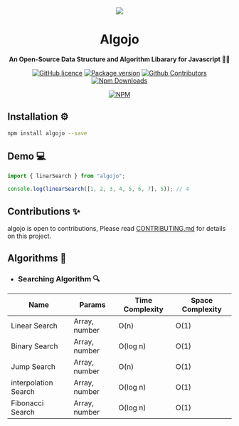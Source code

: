<div align="center">
<img src="https://github.com/Ukhang/algojo/assets/94834060/6ec1c1c3-3964-449e-9e13-7205ac24518c"/>
<h1 align="center">Algojo</h1>
</div>

<p align="center">
  <strong>An Open-Source Data Structure and Algorithm Libarary for Javascript 👩‍💻</strong>
</p>

<div align="center">
  
  [![GitHub licence](https://img.shields.io/github/license/Ukhang/algojo)](https://github.com/Ukhang/algojo/blob/main/LICENSE)
  [![Package version](https://img.shields.io/github/package-json/v/Ukhang/algojo)](https://www.npmjs.com/package/algojo)
  [![Github Contributors](https://img.shields.io/github/contributors/Ukhang/algojo?color=green)](https://github.com/Ukhang/algojo/graphs/contributors)
  [![Npm Downloads](https://img.shields.io/npm/dw/algojo)](https://www.npmjs.com/package/algojo)
  
  [![NPM](https://nodei.co/npm/algojo.png)](https://nodei.co/npm/algojo)
  
</div>

## Installation ⚙️

```bash 
npm install algojo --save
```

## Demo 💻
```js
import { linarSearch } from "algojo";

console.log(linearSearch([1, 2, 3, 4, 5, 6, 7], 5)); // 4
```

## Contributions ✨
algojo is open to contributions, Please read [CONTRIBUTING.md](https://github.com/Ukhang/algojo/blob/main/CONTRIBUTING.md) for details on this project.

## Algorithms 🧠
- ### Searching Algorithm 🔍
| Name | Params | Time Complexity | Space Complexity |
|---|---|---|---|
| Linear Search | Array, number | O(n) | O(1) |
| Binary Search | Array, number | O(log n) | O(1) |
| Jump Search | Array, number | O(n) | O(1) |
| interpolation Search | Array, number | O(log n) | O(1) |
| Fibonacci Search | Array, number | O(log n) | O(1) |

